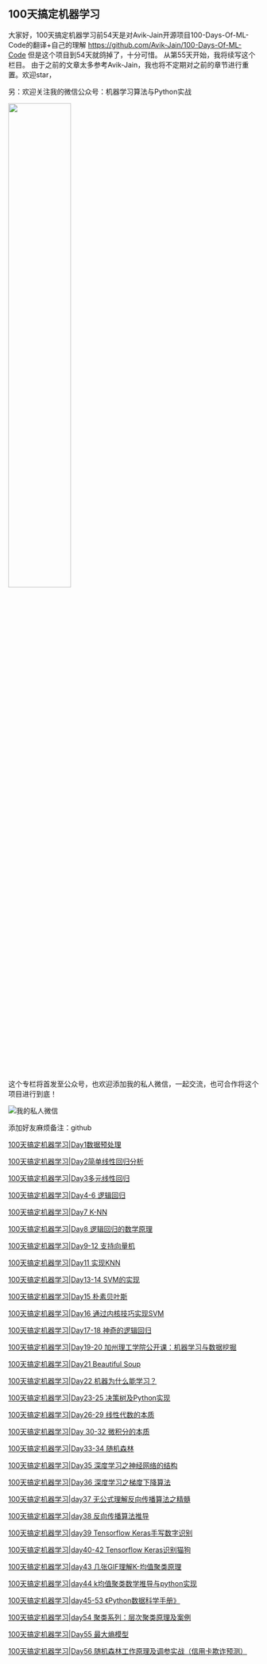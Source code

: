 ## 100天搞定机器学习
大家好，100天搞定机器学习前54天是对Avik-Jain开源项目100-Days-Of-ML-Code的翻译+自己的理解
https://github.com/Avik-Jain/100-Days-Of-ML-Code
但是这个项目到54天就鸽掉了，十分可惜。
从第55天开始，我将续写这个栏目。
由于之前的文章太多参考Avik-Jain，我也将不定期对之前的章节进行重置。欢迎star，

另：欢迎关注我的微信公众号：机器学习算法与Python实战

<img src="https://my-wechat.oss-cn-beijing.aliyuncs.com/8_20191119143309.png" width="50%">


这个专栏将首发至公众号，也欢迎添加我的私人微信，一起交流，也可合作将这个项目进行到底！

![我的私人微信](https://my-wechat.oss-cn-beijing.aliyuncs.com/%E5%BE%AE%E4%BF%A1%E5%9B%BE%E7%89%87_20190711211148_20191119143319.jpg)

添加好友麻烦备注：github

[100天搞定机器学习|Day1数据预处理](http://mp.weixin.qq.com/s?__biz=MzA4MjYwMTc5Nw==&mid=2648929809&idx=1&sn=6583853472779ddde813391c186e49be&chksm=8794e43bb0e36d2d97bd2200a74e4ef70072afadb3df646131c3bb2522274b87ee3fc049a444&scene=21#wechat_redirect)

[100天搞定机器学习|Day2简单线性回归分析](http://mp.weixin.qq.com/s?__biz=MzA4MjYwMTc5Nw==&mid=2648929825&idx=1&sn=87d68cf2b67569905662f5cee6de2412&chksm=8794e40bb0e36d1df52991e60ac433f56135d14799f2d1e638d2159a4f5e54ab7b53a384f080&scene=21#wechat_redirect)

[100天搞定机器学习|Day3多元线性回归](http://mp.weixin.qq.com/s?__biz=MzA4MjYwMTc5Nw==&mid=2648929849&idx=1&sn=d5662bf397f9621f4afbb271e661927a&chksm=8794e413b0e36d05ea5a9bd40f3a585dcefc0b4c1abddbd562b16c92fabebe237be21548a848&scene=21#wechat_redirect)

[100天搞定机器学习|Day4-6 逻辑回归](http://mp.weixin.qq.com/s?__biz=MzA4MjYwMTc5Nw==&mid=2648929868&idx=1&sn=5807d7ddc97088f0322d005c2a611e74&chksm=8794e466b0e36d7027d6dcbe3b536228b97b96f74656dfb62f816495e1933473eddab5c5c1a2&scene=21#wechat_redirect)

[100天搞定机器学习|Day7 K-NN](http://mp.weixin.qq.com/s?__biz=MzA4MjYwMTc5Nw==&mid=2648929908&idx=1&sn=d286fb7b6137cdd38f8da1a442e059f0&chksm=8794e45eb0e36d4827b8a15bb69e80e4a1fea358fccda510e03e078ad5479324b3cf91807173&scene=21#wechat_redirect)

[100天搞定机器学习|Day8 逻辑回归的数学原理](http://mp.weixin.qq.com/s?__biz=MzA4MjYwMTc5Nw==&mid=2648929948&idx=2&sn=1c2f6263a8ac56b1837e730c2141a474&chksm=8794e4b6b0e36da09a505525b8608736e94f6ea00cd20cee0dc7158291f2338c21411f4bfd39&scene=21#wechat_redirect)

[100天搞定机器学习|Day9-12 支持向量机](http://mp.weixin.qq.com/s?__biz=MzA4MjYwMTc5Nw==&mid=2648929952&idx=1&sn=642aab66caac7bbc7dd781ad9e45c325&chksm=8794e48ab0e36d9c3dc90350d79faf52e50b978a6c0ea99a0b93460f4eae416b4a94ea6de90f&scene=21#wechat_redirect)

[100天搞定机器学习|Day11 实现KNN](http://mp.weixin.qq.com/s?__biz=MzA4MjYwMTc5Nw==&mid=2648929957&idx=1&sn=b1c4268bb60bde35da5debcbfb4c5f7b&chksm=8794e48fb0e36d99277628ef64c0d1a8e7805cfadd7b389bed2d0eeb202e6366522b4c6e405b&scene=21#wechat_redirect)

[100天搞定机器学习|Day13-14 SVM的实现](http://mp.weixin.qq.com/s?__biz=MzA4MjYwMTc5Nw==&mid=2648929966&idx=1&sn=83935cbfd51f56cdb08f1b0444dd2e71&chksm=8794e484b0e36d9226594ac9ba7394d4ac2fd205baef473b4fd6d678fa2cc3e767f32d47ab9b&scene=21#wechat_redirect)

[100天搞定机器学习|Day15 朴素贝叶斯](http://mp.weixin.qq.com/s?__biz=MzA4MjYwMTc5Nw==&mid=2648930067&idx=1&sn=196f11b78f38b2ebcb2337e126615334&chksm=8794e539b0e36c2fbd97ee475215eb55acdcad85c8c462f495b008eb30b55ed1422f306f82a3&scene=21#wechat_redirect)

[100天搞定机器学习|Day16 通过内核技巧实现SVM](http://mp.weixin.qq.com/s?__biz=MzA4MjYwMTc5Nw==&mid=2648930244&idx=1&sn=a2a26eba9293c5c2416ccd17d6676ab5&chksm=8794e5eeb0e36cf8794747a30b8b6cee98db056e9eb62cc075860ed0062b6ef6dc6d5ae81b2e&scene=21#wechat_redirect)

[100天搞定机器学习|Day17-18  神奇的逻辑回归](http://mp.weixin.qq.com/s?__biz=MzA4MjYwMTc5Nw==&mid=2648930288&idx=1&sn=9a70bd64ee2033de479ca73f6a118529&chksm=8794e5dab0e36ccc55269d73f810e5dcf8877ee70688e45ecb8fb82b2d48fcd47fe8739a5960&scene=21#wechat_redirect)

[100天搞定机器学习|Day19-20 加州理工学院公开课：机器学习与数据挖掘](http://mp.weixin.qq.com/s?__biz=MzA4MjYwMTc5Nw==&mid=2648930262&idx=1&sn=9d9ba4967c125c3c3fdfa1f852a52663&chksm=8794e5fcb0e36cea0f26491280047d0c8ee164e72ab163553c9e68d8885112aec97c3d418f28&scene=21#wechat_redirect)

[100天搞定机器学习|Day21 Beautiful Soup](http://mp.weixin.qq.com/s?__biz=MzA4MjYwMTc5Nw==&mid=2648930417&idx=1&sn=7d95a463c2296ca470b059fde68d7abc&chksm=8794ea5bb0e3634dbd3712d3080cfdc9d2eaca7d3798bc8b22d627cfc3cb4ee4891414c10caf&scene=21#wechat_redirect)

[100天搞定机器学习|Day22 机器为什么能学习？](http://mp.weixin.qq.com/s?__biz=MzA4MjYwMTc5Nw==&mid=2648930417&idx=2&sn=e5b05e7af739ae3a2df3ad8531bbea51&chksm=8794ea5bb0e3634d5d5e909484d5e61a0ce1dc2a6e7453c18c6f2145b70e810f87ec162d2e39&scene=21#wechat_redirect)

[100天搞定机器学习|Day23-25 决策树及Python实现](http://mp.weixin.qq.com/s?__biz=MzA4MjYwMTc5Nw==&mid=2648930417&idx=3&sn=d50d29d04b787aafcb48ca742f650deb&chksm=8794ea5bb0e3634d9768b3ed39245ff585bfae895c888ec119fd924bc43dd062e09e6c814bd6&scene=21#wechat_redirect)

[100天搞定机器学习|Day26-29 线性代数的本质](http://mp.weixin.qq.com/s?__biz=MzA4MjYwMTc5Nw==&mid=2648930417&idx=4&sn=0459230c87aef2b3fdc6498971faf205&chksm=8794ea5bb0e3634d8e6b6c58229d81a5782c52df678ccbb894713603341a58c6b8d65b285b0e&scene=21#wechat_redirect)

[100天搞定机器学习|Day 30-32 微积分的本质](http://mp.weixin.qq.com/s?__biz=MzA4MjYwMTc5Nw==&mid=2648930417&idx=5&sn=951ffd6b919d03c85a988094cb1edb62&chksm=8794ea5bb0e3634d404a5953e4098a7d214e8c16d6d4a3c7d0f2e712b51d79c164360d4536d4&scene=21#wechat_redirect)

[100天搞定机器学习|Day33-34 随机森林](http://mp.weixin.qq.com/s?__biz=MzA4MjYwMTc5Nw==&mid=2648930523&idx=2&sn=2233b72afa4758265e01f0c0aaafe264&chksm=8794eaf1b0e363e7c182dd9edf9f50cb143e8baed7de3c6ea8f40c6b2fbe0085fb0ad965c837&scene=21#wechat_redirect)

[100天搞定机器学习|Day35 深度学习之神经网络的结构](http://mp.weixin.qq.com/s?__biz=MzA4MjYwMTc5Nw==&mid=2648931204&idx=2&sn=22ca2eb99fa33aac0ab996cfddaaf667&chksm=8794e9aeb0e360b8a8c5fa22a5ff4a608fa818165dd4a0fb1a227ba9f078575c1ec05a4c6116&scene=21#wechat_redirect)

[100天搞定机器学习|Day36 深度学习之梯度下降算法](http://mp.weixin.qq.com/s?__biz=MzA4MjYwMTc5Nw==&mid=2648931235&idx=2&sn=5258d235f155a93a8fecc0d8558a01e4&chksm=8794e989b0e3609fdd82921f218e9c4d4a51316c15e5e38b627bc95171fef230e65391448fc9&scene=21#wechat_redirect)

[100天搞定机器学习|day37 无公式理解反向传播算法之精髓](https://mp.weixin.qq.com/s?__biz=MzA4MjYwMTc5Nw==&mid=2648931273&idx=2&sn=e6d3ba0ab1989daebe6a421b7203368f&chksm=8794e9e3b0e360f50569c807473b10b1f4320020e454a1e7e7340a1301f86efb898be9d87bd9&scene=21&token=123511318&lang=zh_CN#wechat_redirect)

[100天搞定机器学习|day38 反向传播算法推导](http://mp.weixin.qq.com/s?__biz=MzA4MjYwMTc5Nw==&mid=2648931282&idx=2&sn=a343a356a7334e3acb692de8a1b66a86&chksm=8794e9f8b0e360eea16f5024ac82c90f918c4cf71dde65eaea176cc1a51092a2403697474489&scene=21#wechat_redirect)

[100天搞定机器学习|day39 Tensorflow Keras手写数字识别](http://mp.weixin.qq.com/s?__biz=MzA4MjYwMTc5Nw==&mid=2648931315&idx=2&sn=eb893331ce8bfcecf6a98efd4a1e0811&chksm=8794e9d9b0e360cfe2e2e719369a219921cd017cb27d5ec9d3e79890c97407061ba22cdb48af&scene=21#wechat_redirect)

[100天搞定机器学习|day40-42 Tensorflow Keras识别猫狗](http://mp.weixin.qq.com/s?__biz=MzA4MjYwMTc5Nw==&mid=2648931315&idx=2&sn=eb893331ce8bfcecf6a98efd4a1e0811&chksm=8794e9d9b0e360cfe2e2e719369a219921cd017cb27d5ec9d3e79890c97407061ba22cdb48af&scene=21#wechat_redirect)

[100天搞定机器学习|day43 几张GIF理解K-均值聚类原理](http://mp.weixin.qq.com/s?__biz=MzA4MjYwMTc5Nw==&mid=2648931329&idx=2&sn=c85d0eea79e0a6b631173805bd38f8f2&chksm=8794ee2bb0e3673d1036fcad96205db675d5a1a360ce5de8b18f36e0f87def0caae010139cd4&scene=21#wechat_redirect)

[100天搞定机器学习|day44 k均值聚类数学推导与python实现](http://mp.weixin.qq.com/s?__biz=MzA4MjYwMTc5Nw==&mid=2648931441&idx=3&sn=609892ad8a7deffb5391beafff0726ae&chksm=8794ee5bb0e3674d00c6576043baec14932f035b9ce3a526c608f5e8412aba2968dac4376a53&scene=21#wechat_redirect)

[100天搞定机器学习|day45-53 《Python数据科学手册》](http://mp.weixin.qq.com/s?__biz=MzA4MjYwMTc5Nw==&mid=2648931441&idx=4&sn=19b0d91ba8ca7e09eb41ed3306536397&chksm=8794ee5bb0e3674dd5282175be71a7a3e22f9da0515908fd34a1eb22a1474a29bb12119c2e04&scene=21#wechat_redirect)

[100天搞定机器学习|day54 聚类系列：层次聚类原理及案例](http://mp.weixin.qq.com/s?__biz=MzA4MjYwMTc5Nw==&mid=2648931520&idx=2&sn=968cf54955bd0c56e696618af78a95f4&chksm=8794eeeab0e367fc7539eb55c0183ad5f46420e0d857dccfe6daa205e247b98af6741ad1f5d2&scene=21#wechat_redirect)

[100天搞定机器学习|Day55 最大熵模型](https://mp.weixin.qq.com/s?__biz=MzA4MjYwMTc5Nw==&mid=2648932274&idx=2&sn=5ada70291cab3119e59b26d294f80a25&chksm=8794ed98b0e3648eed6feea95ae55f00fb03110f4b77e29934554f38a0052caafb78ee877365&token=1991487213&lang=zh_CN#rd)

[100天搞定机器学习|Day56 随机森林工作原理及调参实战（信用卡欺诈预测）](https://mp.weixin.qq.com/s?__biz=MzA4MjYwMTc5Nw==&mid=2648932334&idx=2&sn=4a99ae273f3f7d1928a6986658ec2fe8&chksm=8794edc4b0e364d21a187a4ce487c2cf5587c648e143d3ec08105943f6e5c49be06b16f075d9&token=1822684797&lang=zh_CN#rd)
